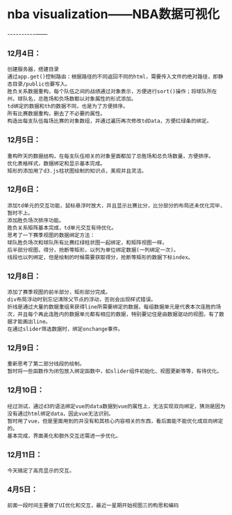 # nba visualization——NBA数据可视化
----------——

### 12月4日：
    创建服务器，搭建目录
    通过app.get()控制路由：根据路径的不同返回不同的html，需要传入文件的绝对路径，即静态目录/public也要写入。
    胜负关系数据重构，每个队伍之间的战绩通过对象表示，方便进行sort()操作；将球队所在州，球队名，总胜场和负场数都以对象属性的形式添加。
    td绑定的数据和th的数据不同，也是为了方便排序。
    所有比赛数据重构，删去了不必要的属性。
    构造出每支队伍每场比赛的对象数组，并通过遍历再次修改tdData，方便红绿条的绑定。

### 12月5日：
    重构昨天的数据结构，在每支队伍相关的对象里面都加了总胜场和总负场数量，方便排序。
    优化表格样式，数据绑定和显示基本完成。
    矩形的添加用了d3.js柱状图绘制的知识点，美观并且灵活。

### 12月6日：
    添加td单元的交互功能，鼠标悬浮时放大，并且显示比赛比分，比分部分的布局还未优化完毕，暂时不上。
    添加胜负场次排序功能。
    胜负关系矩阵基本完成，td单元交互有待优化。
    思考了一下赛季视图的数据绑定方法：
    球队胜负场次和球队所有比赛红绿柱状图一起绑定，和矩阵视图一样。
    后半部分视图，得分，抢断等矩形，以列为单位绑定数据(一列绑定一次)。
    线段也以列绑定，但是绘制的时候需要获取得分，抢断等矩形的数据下标index。

### 12月8日：
    添加了赛季视图的前半部分，矩形部分完成。
    div布局浮动时别忘记清除父节点的浮动，否则会出现样式错误。
    折线是通过大量的数据重组来获得line所需要绑定的数据，每组数据单元是代表本次连胜的场次，并且每个再此连胜内的数据单元都有相应的数据，特别要记住是由数据驱动的视图，有了数据才能画出line。
    在通过slider筛选数据时，绑定onchange事件。

### 12月9日：
    重新思考了第二部分线段的绘制。
    暂时将一些函数作为闭包放入绑定函数中，如slider组件初始化、视图更新等等，有待优化。

### 12月10日：
    经过测试，通过d3的语法绑定vue的data数据到vue的属性上，无法实现双向绑定，猜测是因为没有通过html绑定data，因此vue无法识别。
    暂时用了vue，但是里面用到的并没有和其核心内容相关的东西，看后面能不能优化成双向绑定的。
    基本完成，界面美化和额外交互还需进一步优化。

### 12月11日：
    今天搞定了高亮显示的交互。

### 4月5日：
    前面一段时间主要做了UI优化和交互，最近一星期开始视图三的构思和编码